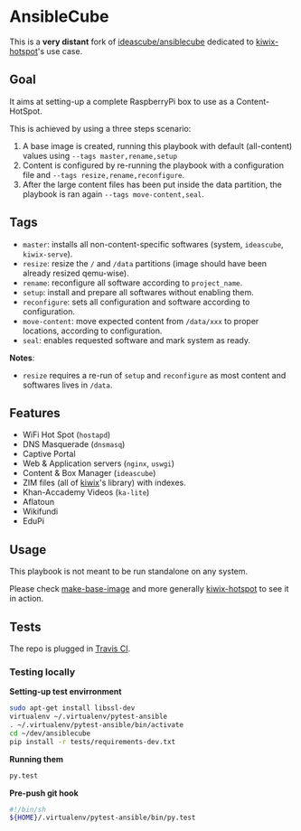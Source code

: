 # AnsibleCube

This is a **very distant** fork of [ideascube/ansiblecube](https://github.com/ideascube/ansiblecube/) dedicated to [kiwix-hotspot](https://framagit.org/ideascube/pibox-installer)'s use case.

## Goal

It aims at setting-up a complete RaspberryPi box to use as a Content-HotSpot.

This is achieved by using a three steps scenario:

1. A base image is created, running this playbook with default (all-content) values using `--tags master,rename,setup`
2. Content is configured by re-running the playbook with a configuration file and `--tags resize,rename,reconfigure`.
3. After the large content files has been put inside the data partition, the playbook is ran again `--tags move-content,seal`.

## Tags

* `master`: installs all non-content-specific softwares (system, `ideascube`, `kiwix-serve`).
* `resize`: resize the `/` and `/data` partitions (image should have been already resized qemu-wise).
* `rename`: reconfigure all software according to `project_name`.
* `setup`: install and prepare all softwares without enabling them.
* `reconfigure`: sets all configuration and software according to configuration.
* `move-content`: move expected content from `/data/xxx` to proper locations, according to configuration.
* `seal`: enables requested software and mark system as ready.

**Notes**:

* `resize` requires a re-run of `setup` and `reconfigure` as most content and softwares lives in `/data`.

## Features

* WiFi Hot Spot (`hostapd`)
* DNS Masquerade (`dnsmasq`)
* Captive Portal
* Web & Application servers (`nginx`, `uswgi`)
* Content & Box Manager (`ideascube`)
* ZIM files (all of [kiwix](https://kiwix.org)'s library) with indexes.
* Khan-Accademy Videos (`ka-lite`)
* Aflatoun
* Wikifundi
* EduPi

## Usage

This playbook is not meant to be run standalone on any system.

Please check [make-base-image](https://framagit.org/ideascube/pibox-installer/tree/master/make-vexpress-boot) and more generally [kiwix-hotspot](https://framagit.org/ideascube/pibox-installer) to see it in action.

## Tests

The repo is plugged in [Travis CI](https://travis-ci.org/ideascube/ansiblecube).

### Testing locally

__Setting-up test envirronment__

``` bash
sudo apt-get install libssl-dev
virtualenv ~/.virtualenv/pytest-ansible
. ~/.virtualenv/pytest-ansible/bin/activate
cd ~/dev/ansiblecube
pip install -r tests/requirements-dev.txt
```

__Running them__

``` bash
py.test
```

__Pre-push git hook__

``` sh
#!/bin/sh
${HOME}/.virtualenv/pytest-ansible/bin/py.test
```
